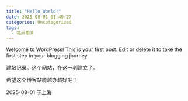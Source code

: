 ```yaml
---
title: "Hello World!"
date: 2025-08-01 01:40:27
categories: Uncategorized
tags:
  - 站点相关
---
```


Welcome to WordPress! This is your first post. Edit or delete it to take the first step in your blogging journey.

建站记录。这个网站，在这一刻建立了。

希望这个博客站能越办越好吧！

2025-08-01 于上海